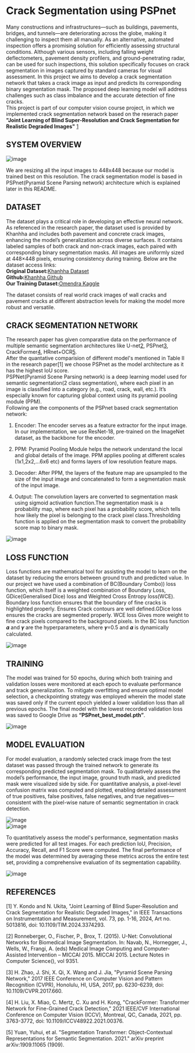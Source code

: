 # Crack Segmentation using PSPnet
Many constructions and infrastructures—such as buildings, pavements, bridges, and tunnels—are deteriorating across the globe, making it challenging to inspect them all manually. 
As an alternative, automated inspection offers a promising solution for efficiently assessing structural conditions. Although various sensors, including falling weight deflectometers, pavement density profilers, and ground-penetrating radar, can be used for such inspections, this solution specifically focuses on crack segmentation in images captured by standard cameras for visual assessment. 
In this project we aims to develop a crack segmentation network that takes a crack image as input and predicts its corresponding binary segmentation mask. The proposed deep learning model will address challenges such as class imbalance and the accurate detection of fine cracks.  
This project is part of our computer vision course project, in which we implemented crack segmentation network based on the reserach paper **"Joint Learning of Blind Super-Resolution and Crack Segmentation for Realistic Degraded Images"** [1](https://ieeexplore.ieee.org/document/10462152)

## SYSTEM OVERVIEW

![image](https://github.com/user-attachments/assets/41d6b76a-ccb4-418b-b729-5fcc2aefed94)

We are resizing all the input images to 448x448 because our model is trained best on this resolution.
The crack segmentation model is based in PSPnet(Pyramid Scene Parsing network) architecture which is explained later in this README.

## DATASET
The dataset plays a critical role in developing an effective neural network. As referenced in the research paper, the dataset used is provided by Khanhha and includes both pavement and concrete crack images, enhancing the model’s generalization across diverse surfaces. It contains labeled samples of both crack and non-crack images, each paired with corresponding binary segmentation masks. All images are uniformly sized at 448×448 pixels, ensuring consistency during training. Below are the dataset access links:  
**Original Dataset:**[Khanhha Dataset](https://drive.google.com/file/d/1xrOqv0-3uMHjZyEUrerOYiYXW_E8SUMP/view?pli=1)  
**Github:**[Khanhha Github](https://github.com/khanhha/crack_segmentation?tab=readme-ov-file)  
**Our Training Dataset:**[Omendra Kaggle](https://www.kaggle.com/datasets/omendrakumarupadhyay/crack-segmentation-datasetimage-mask)  

The dataset consists of real world crack images of wall cracks and pavement cracks at different abstraction levels for making the model more robust and versatile. 

## CRACK SEGMENTATION NETWORK
The research paper has given comparative data on the performance of multiple semantic segmentation architectures like U-net[2](https://arxiv.org/abs/1505.04597), PSPnet[3](https://ieeexplore.ieee.org/document/8100143), CrackFormer[4](https://ieeexplore.ieee.org/document/9711107), HRnet+OCR[5](https://arxiv.org/abs/1909.11065).  
After the quantative comparision of different model's mentioned in Table II in the research paper[1] we choose PSPnet as the model architecture as it has the highest IoU score.  
PSPNet(Pyramid Scene Parsing network) is a deep learning model used for semantic segmentation(2 class segmentation), where each pixel in an image is classified into a category (e.g., road, crack, wall, etc.). It’s especially known for capturing global context using its pyramid pooling module (PPM).  
Following are the components of the PSPnet based crack segmentation network:  
1. Encoder: The encoder serves as a feature extractor for the input image. In our implementation, we use ResNet-18, pre-trained on the ImageNet dataset, as the backbone for the encoder.   
2. PPM: Pyramid Pooling Module helps the network understand the local and global details of the image. PPM applies pooling at different scales (1x1,2x2,...6x6 etc) and forms layers of low resolution feature maps. 
  
3. Decoder: After PPM, the layers of the feature map are upsampled to the size of the input image and concatenated to form a segmentation mask of the input image.  
4. Output: The convolution layers are converted to segmentation mask using sigmoid activation function.The segmentation mask is a probability map, where each pixel has a probability score, which tells how likely the pixel is belonging to the crack pixel class.Thresholding function is applied on the segmentation mask to convert the probability score map to binary mask.

![image](https://github.com/user-attachments/assets/7c4f4386-328c-465e-9ad9-a3845a51c04c)  

## LOSS FUNCTION
Loss functions are mathematical tool for assisting the model to learn on the dataset by reducing the errors between ground truth and predicted value. In our project we have used a combination of BC(Boundary Combo)) loss function, which itself is a weighted combination of Boundary Loss, GDice(Generalised Dice) loss and Weighted Cross Entropy loss(WCE). Boundary loss function ensures that the boundary of fine cracks is highlighted properly. Ensures Crack contours are well defined.GDice loss ensures the cracks are segmented properly. WCE loss Gives more weight to fine crack pixels compared to the background pixels. In the BC loss function 𝜶 and 𝜸 are the hyperparameters, where 𝜸=0.5 and 𝜶 is dynamically calculated.

![image](https://github.com/user-attachments/assets/cf907ce7-ed26-42ef-b1be-8ada9f472bcc)  

## TRAINING
The model was trained for 50 epochs, during which both training and validation losses were monitored at each epoch to evaluate performance and track generalization. To mitigate overfitting and ensure optimal 
model selection, a checkpointing strategy was employed wherein the model state was saved only if the current epoch yielded a lower validation loss than all previous epochs. The final model with the lowest 
recorded validation loss was saved to Google Drive as **“PSPnet_best_model.pth”**.

![image](https://github.com/user-attachments/assets/abddbdae-4832-4989-81a2-e2efd11294c7)  

## MODEL EVALUATION
For model evaluation, a randomly selected crack image from the test dataset was passed through the trained network to generate its corresponding predicted segmentation mask. To qualitatively assess the model’s performance, the input image, ground truth mask, and predicted mask were visualized side by side. For quantitative analysis, a pixel-level confusion matrix was computed and plotted, enabling detailed assessment of true positives, false positives, false negatives, and true negatives—consistent with the pixel-wise nature of semantic segmentation in crack detection. 

![image](https://github.com/user-attachments/assets/bbdba5f4-ccd7-42b8-90bf-05e64390358c)  
![image](https://github.com/user-attachments/assets/37461aa1-ff0f-4a14-848a-b1a08f2e2a3a)  

To quantitatively assess the model's performance, segmentation masks were predicted for all test images. For each prediction IoU, Precision, Accuracy, Recall, and F1 Score were computed. The final performance of the model was determined by averaging these metrics across the entire test set, providing a comprehensive evaluation of its segmentation capability. 

![image](https://github.com/user-attachments/assets/fcadf662-906f-42a2-8900-cdbe105a3153)  



















## REFERENCES
[1] Y. Kondo and N. Ukita, "Joint Learning of Blind Super-Resolution and Crack Segmentation for Realistic Degraded Images," in IEEE Transactions on Instrumentation and Measurement, vol. 73, pp. 1-16, 2024, Art no. 5013816, doi: 10.1109/TIM.2024.3374293.  

[2] Ronneberger, O., Fischer, P., Brox, T. (2015). U-Net: Convolutional Networks for Biomedical Image Segmentation. In: Navab, N., Hornegger, J., Wells, W., Frangi, A. (eds) Medical Image Computing and Computer-Assisted Intervention – MICCAI 2015. MICCAI 2015. Lecture Notes in Computer Science(), vol 9351.  

[3] H. Zhao, J. Shi, X. Qi, X. Wang and J. Jia, "Pyramid Scene Parsing Network," 2017 IEEE Conference on Computer Vision and Pattern Recognition (CVPR), Honolulu, HI, USA, 2017, pp. 6230-6239, doi: 10.1109/CVPR.2017.660.  

[4] H. Liu, X. Miao, C. Mertz, C. Xu and H. Kong, "CrackFormer: Transformer Network for Fine-Grained Crack Detection," 2021 IEEE/CVF International Conference on Computer Vision (ICCV), Montreal, QC, Canada, 2021, pp. 3763-3772, doi: 10.1109/ICCV48922.2021.00376.  

[5] Yuan, Yuhui, et al. "Segmentation Transformer: Object-Contextual Representations for Semantic Segmentation. 2021." arXiv preprint arXiv:1909.11065 (1909).  



